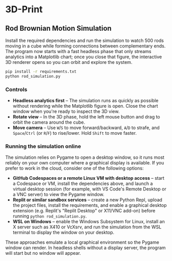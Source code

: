 # 3D-Print

## Rod Brownian Motion Simulation

Install the required dependencies and run the simulation to watch 500 rods moving in a cube while forming connections between complementary ends. The program now starts with a fast headless phase that only streams analytics into a Matplotlib chart; once you close that figure, the interactive 3D renderer opens so you can orbit and explore the system.

```bash
pip install -r requirements.txt
python rod_simulation.py
```

### Controls

* **Headless analytics first** – The simulation runs as quickly as possible without rendering while the Matplotlib figure is open. Close the chart window when you're ready to inspect the 3D view.
* **Rotate view** – In the 3D phase, hold the left mouse button and drag to orbit the camera around the cube.
* **Move camera** – Use `W`/`S` to move forward/backward, `A`/`D` to strafe, and `Space`/`Ctrl` (or `R`/`F`) to rise/lower. Hold `Shift` to move faster.

### Running the simulation online

The simulation relies on Pygame to open a desktop window, so it runs most reliably on your own computer where a graphical display is available. If you prefer to work in the cloud, consider one of the following options:

* **GitHub Codespaces or a remote Linux VM with desktop access** – start a Codespace or VM, install the dependencies above, and launch a virtual desktop session (for example, with VS Code's Remote Desktop or a VNC server) to view the Pygame window.
* **Replit or similar sandbox services** – create a new Python Repl, upload the project files, install the requirements, and enable a graphical desktop extension (e.g. Replit's "Replit Desktop" or X11/VNC add-on) before running `python rod_simulation.py`.
* **WSL on Windows** – enable the Windows Subsystem for Linux, install an X server such as X410 or VcXsrv, and run the simulation from the WSL terminal to display the window on your desktop.

These approaches emulate a local graphical environment so the Pygame window can render. In headless shells without a display server, the program will start but no window will appear.
